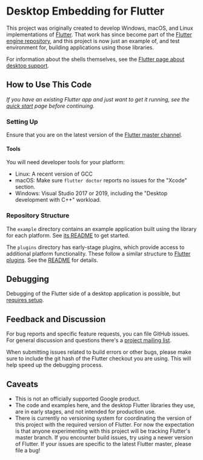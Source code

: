 # Desktop Embedding for Flutter

This project was originally created to develop Windows, macOS, and Linux
implementations of [Flutter](https://github.com/flutter/flutter). That work has
since become part of the
[Flutter engine repository](https://github.com/flutter/engine), and this
project is now just an example of, and test environment for, building
applications using those libraries.

For information about the shells themselves, see the [Flutter page about
desktop support](https://github.com/flutter/flutter/wiki/Desktop-shells).

## How to Use This Code

_If you have an existing Flutter app and just want to get it running, see
the [quick start](Quick-Start.md) page before continuing._

### Setting Up

Ensure that you are on the latest version of the [Flutter master
channel](https://github.com/flutter/flutter/wiki/Flutter-build-release-channels#how-to-change-channels).

#### Tools

You will need developer tools for your platform:
* Linux: A recent version of GCC
* macOS: Make sure `flutter doctor` reports no issues for the "Xcode" section.
* Windows: Visual Studio 2017 or 2019, including the "Desktop development with C++" workload.

### Repository Structure

The `example` directory contains an example application built using the library
for each platform. See [its README](example/README.md) to get started.

The `plugins` directory has early-stage plugins, which provide access to
additional platform functionality. These follow a similar structure to
[Flutter plugins](https://flutter.io/developing-packages/). See the
[README](plugins/README.md) for details.

## Debugging

Debugging of the Flutter side of a desktop application is possible, but
[requires setup](Debugging.md).

## Feedback and Discussion

For bug reports and specific feature requests, you can file GitHub issues. For
general discussion and questions there's a [project mailing
list](https://groups.google.com/forum/#!forum/flutter-desktop-embedding-dev).

When submitting issues related to build errors or other bugs, please make sure
to include the git hash of the Flutter checkout you are using. This will help
speed up the debugging process.

## Caveats

* This is not an officially supported Google product.
* The code and examples here, and the desktop Flutter libraries they use, are
  in early stages, and not intended for production use.
* There is currently no versioning system for coordinating the version
  of this project with the required version of Flutter. For now the expectation
  is that anyone experimenting with this project will be tracking Flutter's
  master branch. If you encounter build issues, try using a newer version of
  Flutter. If your issues are specific to the latest Flutter master, please
  file a bug!
